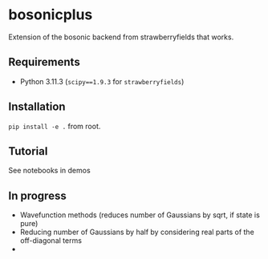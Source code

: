 # bosonicplus
Extension of the bosonic backend from strawberryfields that works. 

## Requirements
- Python 3.11.3 (`scipy==1.9.3` for `strawberryfields`)
## Installation
`pip install -e .` from root.

## Tutorial
See notebooks in demos

## In progress
- Wavefunction methods (reduces number of Gaussians by sqrt, if state is pure) 
- Reducing number of Gaussians by half by considering real parts of the off-diagonal terms
- 

